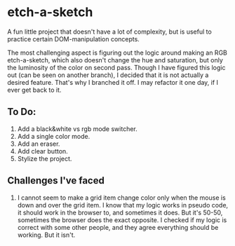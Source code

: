 # etch-a-sketch

A fun little project that doesn't have a lot of complexity, but is useful to practice certain DOM-manipulation concepts.

The most challenging aspect is figuring out the logic around making an RGB etch-a-sketch, which also doesn't change the hue and saturation, but only the luminosity of the color on second pass. Though I have figured this logic out (can be seen on another branch), I decided that it is not actually a desired feature. That's why I branched it off. I may refactor it one day, if I ever get back to it.

## To Do:

1. Add a black&white vs rgb mode switcher.
2. Add a single color mode.
3. Add an eraser.
4. Add clear button.
5. Stylize the project.

## Challenges I've faced

1. I cannot seem to make a grid item change color only when the mouse is down and over the grid item. I know that my logic works in pseudo code, it should work in the browser to, and sometimes it does. But it's 50-50, sometimes the browser does the exact opposite. I checked if my logic is correct with some other people, and they agree everything should be working. But it isn't.
